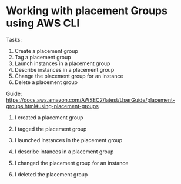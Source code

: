 # Working with placement Groups using AWS CLI

Tasks:
1. Create a placement group
2. Tag a placement group
3. Launch instances in a placement group
4. Describe instances in a placement group
5. Change the placement group for an instance
6. Delete a placement group


Guide:
https://docs.aws.amazon.com/AWSEC2/latest/UserGuide/placement-groups.html#using-placement-groups

1. I created a placement group

2. I tagged the   placement group

3. I launched instances in the placement group

4. I describe intances in a placement group

5. I changed the placement group for an  instance

6. I deleted the placement group
